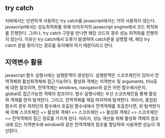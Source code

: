 ## try catch

자바에서는 빈번하게 사용하는 try catch를 javascript에서는 거의 사용하지 않는다. 
javascript에서는 성능최적화를 위해 브라우저의 javascript engine에서 코드 최적화를 진행한다. 
그러나, try catch 구문을 만나면 해당 코드의 경우 성능 최적화를 진행하지 않는다. 이유는 try catch에서 오류가 발생하여 catch문을 실행할 때, 해당 try catch
문을 찾아가는 경로를 유지해야 하기 때문이라고 한다.


## 지역변수 활용

javascript 함수 실행시에는 실행문맥이 생성된다. 실행문맥은 스코프체인이 있어서 전역객체와 활성화객체에 접근가능하다. 
활성화 객체는 지역변수 및 arguments, this등에 대한 참조이며, 전역객체는 windows, navigator와 같은 어떤 함수에서든지, global로 접근가능한 객체의 참조이다. 
함수 실행시에는 우선 스코프체인을 통해 활성화 객체를 먼저 탐색한다. 그리고, 전역객체를 제일 마지막에 탐색한다.
따라서, 중첩된 함수의 경우 최하단의 함수에서 호출된 함수내에서 전역객체를 호출한다면, 위 탐색방식에 의해 스코프체인 => 활성화 객체1 => 스코프체인 => 활성화 객체2 => 
스코프체인 => 전역객체의 접근 경로를 가지게 된다. 따라서, 성능 개선을 위해 활성화 객체의 참조내에 있는 지역변수에 window와 같은 전역객체의 참조를 할당하여
사용하면 성능이 개선된다.
